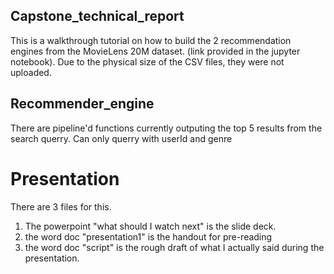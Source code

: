 ## Capstone_technical_report
This is a walkthrough tutorial on how to build the 2 recommendation engines from the MovieLens 20M dataset. (link provided in the jupyter notebook). Due to the physical size of the CSV files, they were not uploaded. 

## Recommender_engine
There are pipeline'd functions currently outputing the top 5 results from the search querry. Can only querry with userId and genre

# Presentation
There are 3 files for this. 
1. The powerpoint "what should I watch next" is the slide deck. 
2. the word doc "presentation1" is the handout for pre-reading
3. the word doc "script" is the rough draft of what I actually said during the presentation.

